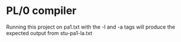# PL/0 compiler

Running this project on pa1.txt
with the -l and -a tags will produce 
the expected output from stu-pa1-la.txt
